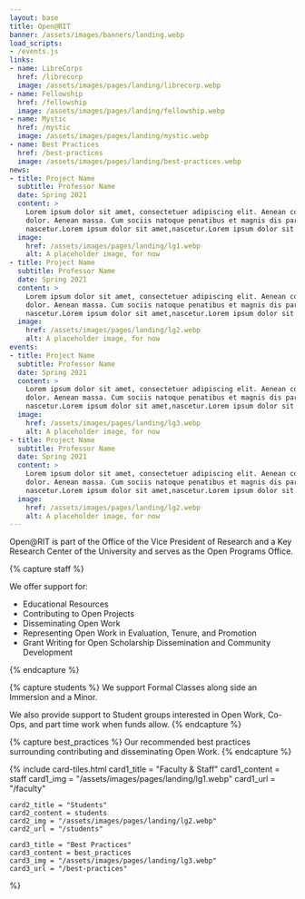 ```yaml
---
layout: base
title: Open@RIT
banner: /assets/images/banners/landing.webp
load_scripts:
- /events.js
links:
- name: LibreCorps
  href: /librecorp
  image: /assets/images/pages/landing/librecorp.webp
- name: Fellowship
  href: /fellowship
  image: /assets/images/pages/landing/fellowship.webp
- name: Mystic
  href: /mystic
  image: /assets/images/pages/landing/mystic.webp
- name: Best Practices
  href: /best-practices
  image: /assets/images/pages/landing/best-practices.webp
news:
- title: Project Name
  subtitle: Professor Name
  date: Spring 2021
  content: >
    Lorem ipsum dolor sit amet, consectetuer adipiscing elit. Aenean commodo ligula eget
    dolor. Aenean massa. Cum sociis natoque penatibus et magnis dis parturient montes,
    nascetur.Lorem ipsum dolor sit amet,nascetur.Lorem ipsum dolor sit .
  image:
    href: /assets/images/pages/landing/lg1.webp
    alt: A placeholder image, for now
- title: Project Name
  subtitle: Professor Name
  date: Spring 2021
  content: >
    Lorem ipsum dolor sit amet, consectetuer adipiscing elit. Aenean commodo ligula eget
    dolor. Aenean massa. Cum sociis natoque penatibus et magnis dis parturient montes,
    nascetur.Lorem ipsum dolor sit amet,nascetur.Lorem ipsum dolor sit .
  image:
    href: /assets/images/pages/landing/lg2.webp
    alt: A placeholder image, for now
events:
- title: Project Name
  subtitle: Professor Name
  date: Spring 2021
  content: >
    Lorem ipsum dolor sit amet, consectetuer adipiscing elit. Aenean commodo ligula eget
    dolor. Aenean massa. Cum sociis natoque penatibus et magnis dis parturient montes,
    nascetur.Lorem ipsum dolor sit amet,nascetur.Lorem ipsum dolor sit .
  image:
    href: /assets/images/pages/landing/lg3.webp
    alt: A placeholder image, for now
- title: Project Name
  subtitle: Professor Name
  date: Spring 2021
  content: >
    Lorem ipsum dolor sit amet, consectetuer adipiscing elit. Aenean commodo ligula eget
    dolor. Aenean massa. Cum sociis natoque penatibus et magnis dis parturient montes,
    nascetur.Lorem ipsum dolor sit amet,nascetur.Lorem ipsum dolor sit .
  image:
    href: /assets/images/pages/landing/lg2.webp
    alt: A placeholder image, for now
---
```


Open@RIT is part of the Office of the Vice President of Research and a Key Research Center of the University and serves as the Open Programs Office.

{% capture staff %}

We offer support for:
- Educational Resources
- Contributing to Open Projects
- Disseminating Open Work
- Representing Open Work in Evaluation, Tenure, and Promotion
- Grant Writing for Open Scholarship Dissemination and Community Development

{% endcapture %}

{% capture students %}
We support Formal Classes along side an Immersion and a Minor.

We also provide support to Student groups interested in Open Work, Co-Ops, and part time work when funds allow.
{% endcapture %}

{% capture best_practices %}
Our recommended best practices surrounding contributing and disseminating Open Work.
{% endcapture %}

{% include card-tiles.html
	card1_title = "Faculty & Staff"
	card1_content = staff
	card1_img = "/assets/images/pages/landing/lg1.webp"
	card1_url = "/faculty"

	card2_title = "Students"
	card2_content = students
	card2_img = "/assets/images/pages/landing/lg2.webp"
	card2_url = "/students"

	card3_title = "Best Practices"
	card3_content = best_practices
	card3_img = "/assets/images/pages/landing/lg3.webp"
	card3_url = "/best-practices"
%}

<!--
## Latest News

<div class="news-error"></div>

{% capture news %}

	{% for event in page.news %}

		{% include event.html data=event %}

	{% endfor %}

{% endcapture %}
{% include horizontal-row.html content=news element_count=2 %}
-->
